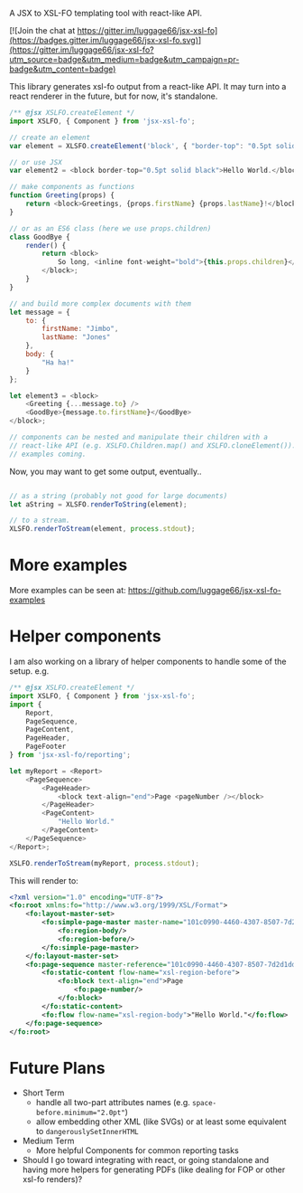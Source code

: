 A JSX to XSL-FO templating tool with react-like API.

[![Join the chat at https://gitter.im/luggage66/jsx-xsl-fo](https://badges.gitter.im/luggage66/jsx-xsl-fo.svg)](https://gitter.im/luggage66/jsx-xsl-fo?utm_source=badge&utm_medium=badge&utm_campaign=pr-badge&utm_content=badge)

This library generates xsl-fo output from a react-like API. It may turn into a react renderer in the future, but for now, it's standalone.

```js
/** @jsx XSLFO.createElement */
import XSLFO, { Component } from 'jsx-xsl-fo';

// create an element
var element = XLSFO.createElement('block', { "border-top": "0.5pt solid black" }, "Hello World.");

// or use JSX
var element2 = <block border-top="0.5pt solid black">Hello World.</block>;

// make components as functions
function Greeting(props) {
    return <block>Greetings, {props.firstName} {props.lastName}!</block>;
}

// or as an ES6 class (here we use props.children)
class GoodBye {
    render() {
        return <block>
            So long, <inline font-weight="bold">{this.props.children}</inline>
        </block>;
    }
}

// and build more complex documents with them
let message = {
    to: {
        firstName: "Jimbo",
        lastName: "Jones"
    },
    body: {
        "Ha ha!"
    }
};

let element3 = <block>
    <Greeting {...message.to} />
    <GoodBye>{message.to.firstName}</GoodBye>
</block>;

// components can be nested and manipulate their children with a
// react-like API (e.g. XSLFO.Children.map() and XSLFO.cloneElement()).
// examples coming.
```

Now, you may want to get some output, eventually..

```js

// as a string (probably not good for large documents)
let aString = XLSFO.renderToString(element);

// to a stream.
XLSFO.renderToStream(element, process.stdout);
```

# More examples

More examples can be seen at: https://github.com/luggage66/jsx-xsl-fo-examples

# Helper components

I am also working on a library of helper components to handle some of the setup. e.g.

```js
/** @jsx XSLFO.createElement */
import XSLFO, { Component } from 'jsx-xsl-fo';
import {
    Report,
    PageSequence,
    PageContent,
    PageHeader,
    PageFooter
} from 'jsx-xsl-fo/reporting';

let myReport = <Report>
    <PageSequence>
        <PageHeader>
            <block text-align="end">Page <pageNumber /></block>
        </PageHeader>
        <PageContent>
            "Hello World."
        </PageContent>
    </PageSequence>
</Report>;

XSLFO.renderToStream(myReport, process.stdout);
```

This will render to:

```xml
<?xml version="1.0" encoding="UTF-8"?>
<fo:root xmlns:fo="http://www.w3.org/1999/XSL/Format">
    <fo:layout-master-set>
        <fo:simple-page-master master-name="101c0990-4460-4307-8507-7d2d1ddcae68" page-height="29.7cm" page-width="21.0cm" margin="2cm">
            <fo:region-body/>
            <fo:region-before/>
        </fo:simple-page-master>
    </fo:layout-master-set>
    <fo:page-sequence master-reference="101c0990-4460-4307-8507-7d2d1ddcae68">
        <fo:static-content flow-name="xsl-region-before">
            <fo:block text-align="end">Page
                <fo:page-number/>
            </fo:block>
        </fo:static-content>
        <fo:flow flow-name="xsl-region-body">"Hello World."</fo:flow>
    </fo:page-sequence>
</fo:root>
```

# Future Plans

* Short Term
  * handle all two-part attributes names (e.g. `space-before.minimum="2.0pt"`)
  * allow embedding other XML (like SVGs) or at least some equivalent to `dangerouslySetInnerHTML`
* Medium Term
  * More helpful Components for common reporting tasks
* Should I go toward integrating with react, or going standalone and having more helpers for generating PDFs (like dealing for FOP or other xsl-fo renders)?
